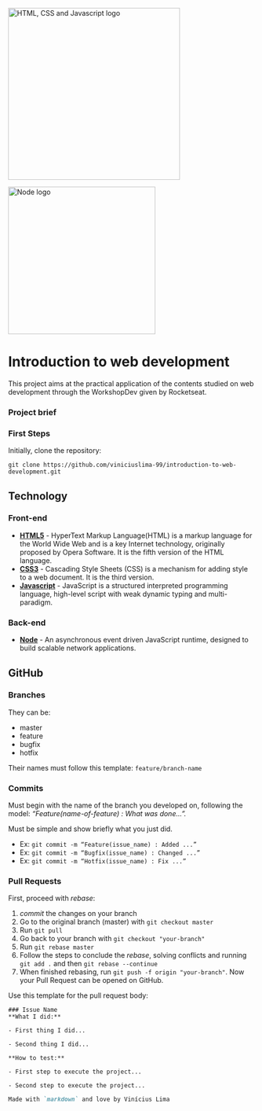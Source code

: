 <div display="flex">
    <p>
        <img width="350px" src="https://skywell.software/wp-content/uploads/2019/01/javascript-vs-html-vs-css-1024x683.jpg" alt="HTML, CSS and Javascript logo"/>
    </p>
    <p>
        <img width="300px" src="https://pplware.sapo.pt/wp-content/uploads/2016/05/nodejs_04_thumb.jpg" alt="Node logo"/>
    </p>
</div>

# Introduction to web development 
This project aims at the practical application of the contents studied on web development through the WorkshopDev given by Rocketseat.

### Project brief

### First Steps

Initially, clone the repository:

```
git clone https://github.com/viniciuslima-99/introduction-to-web-development.git
```

## Technology

### Front-end

* **[HTML5](https://developer.mozilla.org/docs/Web/HTML/HTML5)** -  HyperText Markup Language(HTML) is a markup language for the World Wide Web and is a key Internet technology, originally proposed by Opera Software. It is the fifth version of the HTML language.
* **[CSS3](https://developer.mozilla.org/docs/Web/CSS)** - Cascading Style Sheets (CSS) is a mechanism for adding style to a web document. It is the third version.
* **[Javascript](https://developer.mozilla.org/docs/Web/JavaScript)** - JavaScript is a structured interpreted programming language, high-level script with weak dynamic typing and multi-paradigm.

### Back-end

* **[Node](https://nodejs.org/en/)** - An asynchronous event driven JavaScript runtime, designed to build scalable network applications.

## GitHub

### Branches
They can be:
+ master
+ feature
+ bugfix
+ hotfix

Their names must follow this template: `feature/branch-name`

### Commits
Must begin with the name of the branch you developed on, following the model: _“Feature(name-of-feature) : What was done…”._

Must be simple and show briefly what you just did.

- Ex: `git commit -m “Feature(issue_name) : Added ...”`
- Ex: `git commit -m “Bugfix(issue_name) : Changed ...”`
- Ex: `git commit -m “Hotfix(issue_name) : Fix ...”`

### Pull Requests
First, proceed with _rebase_:
1. _commit_ the changes on your branch
2. Go to the original branch (master) with `git checkout master`
3. Run `git pull`
4. Go back to your branch with `git checkout "your-branch"`
5. Run `git rebase master`
6. Follow the steps to conclude the _rebase_, solving conflicts and running `git add .` and then `git rebase --continue`
7. When finished rebasing, run `git push -f origin "your-branch"`. Now your Pull Request can be opened on GitHub.

Use this template for the pull request body:
```
### Issue Name
**What I did:**

- First thing I did...

- Second thing I did...

**How to test:**

- First step to execute the project...

- Second step to execute the project...

```

```markdown
Made with `markdown` and love by Vinícius Lima
```